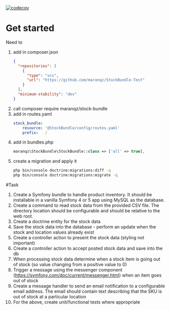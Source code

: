[![codecov](https://codecov.io/gh/maranqz/StockBundle-Test/branch/master/graph/badge.svg?token=RLBJYVKMCN)](https://codecov.io/gh/maranqz/StockBundle-Test)

# Get started
Need to
1. add in composer.json
    ```json
    {
      "repositories": [
        {
          "type": "vcs",
          "url": "https://github.com/maranqz/StockBundle-Test"
        }
      ],
      "minimum-stability": "dev"
    }
    ```
1. call composer require maranqz/stock-bundle
1. add in routes.yaml
    ```yaml
    stock_bundle:
        resource: '@StockBundle/config/routes.yaml'
        prefix:   /
    ```
1. add in bundles.php
    ```php
    maranqz\StockBundle\StockBundle::class => ['all' => true],
    ```
1. create a migration and apply it
    ```bash
    php bin/console doctrine:migrations:diff -q
    php bin/console doctrine:migrations:migrate -q
    ```


#Task

1. Create a Symfony bundle to handle product inventory. It should be installable in a vanilla Symfony 4 or 5 app using MySQL as the database.
2. Create a command to read stock data from the provided CSV file. The directory location should be configurable and should be relative to the web root.
3. Create a doctrine entity for the stock data
4. Save the stock data into the database - perform an update when the stock and location values already exist
5. Create a controller action to present the stock data (styling not important)
6. Create a controller action to accept posted stock data and save into the db
7. When processing stock data determine when a stock item is going out of stock (so value changing from a positive value to 0)
8. Trigger a message using the messenger component (https://symfony.com/doc/current/messenger.html) when an item goes out of stock
9. Create a message handler to send an email notification to a configurable email address. The email should contain text describing that the SKU is out of stock at a particular location
10. For the above, create unit/functional tests where appropriate
